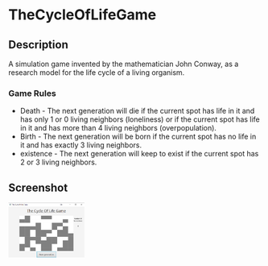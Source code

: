 # TheCycleOfLifeGame
## Description
A simulation game invented by the mathematician John Conway, as a research model for the life cycle of a living organism. 
### Game Rules
* Death - The next generation will die if the current spot has life in it and has only 1 or 0 living neighbors (loneliness)
or if the current spot has life in it and has more than 4 living neighbors (overpopulation).
* Birth - The next generation will be born if the current spot has no life in it and has exactly 3 living neighbors.
* existence - The next generation will keep to exist if the current spot has 2 or 3 living neighbors.
## Screenshot
<img src="gameScreenShot.png"  width="30%" height="30%"/>

